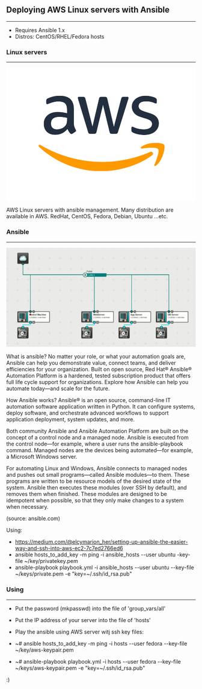 ## Deploying AWS Linux servers with Ansible
--------------------------------------------

- Requires Ansible 1.x
- Distros: CentOS/RHEL/Fedora hosts


### Linux servers
-----------------

![Alt text](images/aws.png "AWS")

AWS Linux servers with ansible management.
Many distribution are available in AWS.
RedHat, CentOS, Fedora, Debian, Ubuntu ...etc.


### Ansible
-----------

![Alt text](images/ansible.png "Ansible")

What is ansible?
No matter your role, or what your automation goals are, Ansible can help you demonstrate value, connect teams,
and deliver efficiencies for your organization. Built on open source, Red Hat® Ansible® Automation Platform is a hardened,
tested subscription product that offers full life cycle support for organizations.
Explore how Ansible can help you automate today—and scale for the future.

How Ansible works?
Ansible® is an open source, command-line IT automation software application written in Python.
It can configure systems, deploy software, and orchestrate advanced workflows to support application deployment, system updates, and more.

Both community Ansible and Ansible Automation Platform are built on the concept of a control node and a managed node.
Ansible is executed from the control node—for example, where a user runs the ansible-playbook command.
Managed nodes are the devices being automated—for example, a Microsoft Windows server.

For automating Linux and Windows, Ansible connects to managed nodes and pushes out small programs—called Ansible modules—to them.
These programs are written to be resource models of the desired state of the system.
Ansible then executes these modules (over SSH by default), and removes them when finished.
These modules are designed to be idempotent when possible, so that they only make changes to a system when necessary.


(source: ansible.com)


Using:
- https://medium.com/@elcymarion_her/setting-up-ansible-the-easier-way-and-ssh-into-aws-ec2-7c7ed2766ed6
- ansible hosts_to_add_key -m ping -i ansible_hosts --user ubuntu -key-file ~/key/privatekey.pem
- ansible-playbook playbook.yml -i ansible_hosts --user ubuntu --key-file ~/keys/private.pem -e "key=~/.ssh/id_rsa.pub"


### Using
---------

- Put the password (mkpasswd) into the file of 'group_vars/all'
- Put the IP address of your server into the file of 'hosts'
- Play the ansible using AWS server witj ssh key files:

-  ~# ansible hosts_to_add_key -m ping -i hosts --user fedora --key-file ~/key/aws-keypair.pem
-  ~# ansible-playbook playbook.yml -i hosts --user fedora --key-file ~/keys/aws-keypair.pem -e "key=~/.ssh/id_rsa.pub"


:)
